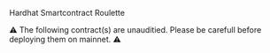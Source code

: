 Hardhat Smartcontract Roulette

⚠️ The following contract(s) are unauditied. Please be carefull before deploying them on mainnet. ⚠️
